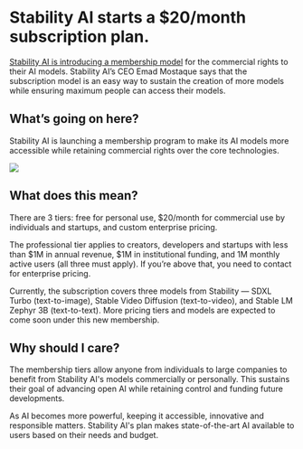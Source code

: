 # Stability AI starts a $20/month subscription plan.

[Stability AI is introducing a membership model](https://stability.ai/membership?utm_source=bensbites\&utm_medium=referral\&utm_campaign=stability-ai-starts-a-20-month-subscription-plan) for the commercial rights to their AI models. Stability AI’s CEO Emad Mostaque says that the subscription model is an easy way to sustain the creation of more models while ensuring maximum people can access their models.

## What’s going on here?

Stability AI is launching a membership program to make its AI models more accessible while retaining commercial rights over the core technologies.

![](https://media.beehiiv.com/cdn-cgi/image/fit=scale-down,format=auto,onerror=redirect,quality=80/uploads/asset/file/93634238-e5e0-4be8-86a5-e2b025d24ace/image.png?t=1702642095)

## What does this mean?

There are 3 tiers: free for personal use, $20/month for commercial use by individuals and startups, and custom enterprise pricing.

The professional tier applies to creators, developers and startups with less than $1M in annual revenue, $1M in institutional funding, and 1M monthly active users (all three must apply). If you’re above that, you need to contact for enterprise pricing.

Currently, the subscription covers three models from Stability — SDXL Turbo (text-to-image), Stable Video Diffusion (text-to-video), and Stable LM Zephyr 3B (text-to-text). More pricing tiers and models are expected to come soon under this new membership.

## Why should I care?

The membership tiers allow anyone from individuals to large companies to benefit from Stability AI's models commercially or personally. This sustains their goal of advancing open AI while retaining control and funding future developments.

As AI becomes more powerful, keeping it accessible, innovative and responsible matters. Stability AI's plan makes state-of-the-art AI available to users based on their needs and budget.
